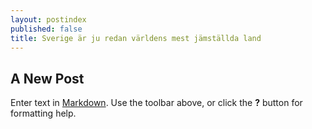 ```yaml
---
layout: postindex
published: false
title: Sverige är ju redan världens mest jämställda land
---
```



## A New Post

Enter text in [Markdown](http://daringfireball.net/projects/markdown/). Use the toolbar above, or click the **?** button for formatting help.
